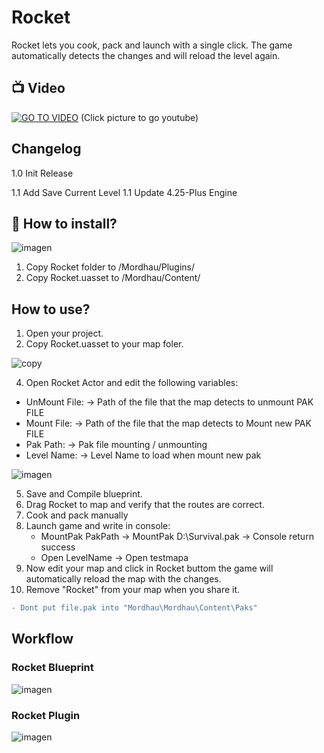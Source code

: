 # Rocket

Rocket lets you cook, pack and launch with a single click. 
The game automatically detects the changes and will reload the level again. 

## :tv: Video  

[![GO TO VIDEO](https://user-images.githubusercontent.com/59538289/134344258-25fb8e4c-4f46-49ab-858a-10caac78e044.png)](https://youtu.be/MI16JYbNWzg)
(Click picture to go youtube)
## Changelog

  1.0 Init Release

  1.1 Add Save Current Level 
  1.1 Update 4.25-Plus Engine

## :floppy_disk: How to install?

![imagen](https://user-images.githubusercontent.com/59538289/134321423-5e24671e-7e72-4fbc-b26b-4047ccd7a165.png)

1. Copy Rocket folder to /Mordhau/Plugins/
2. Copy Rocket.uasset to /Mordhau/Content/

## How to use?

1. Open your project.
2. Copy Rocket.uasset to your map foler.

![copy](https://user-images.githubusercontent.com/59538289/134322419-9eb1503f-c719-4edc-b618-2e370d1b2505.gif)

4. Open Rocket Actor and edit the following variables:
  - UnMount File: -> Path of the file that the map detects to unmount PAK FILE 
  - Mount File: -> Path of the file that the map detects to Mount new PAK FILE 
  - Pak Path: -> Pak file mounting / unmounting
  - Level Name: -> Level Name to load when mount new pak
 
  ![imagen](https://user-images.githubusercontent.com/59538289/134328645-a2066277-707d-49f1-a62d-776441caeaa7.png)

5. Save and Compile blueprint.
6. Drag Rocket to map and verify that the routes are correct. 
7. Cook and pack manually 
8. Launch game and write in console:
   - MountPak PakPath -> MountPak D:\Survival.pak -> Console return success
   - Open LevelName -> Open testmapa
9. Now edit your map and click in Rocket buttom the game will automatically reload the map with the changes. 
10. Remove "Rocket" from your map when you share it.

```diff
- Dont put file.pak into "Mordhau\Mordhau\Content\Paks"

```

## Workflow

### Rocket Blueprint
![imagen](https://user-images.githubusercontent.com/59538289/134330925-31962f5d-f432-42cd-a6ec-a46f0f63e06f.png)

### Rocket Plugin
![imagen](https://user-images.githubusercontent.com/59538289/134341633-061545c1-ca49-489a-8704-9f8b7c916f63.png)


